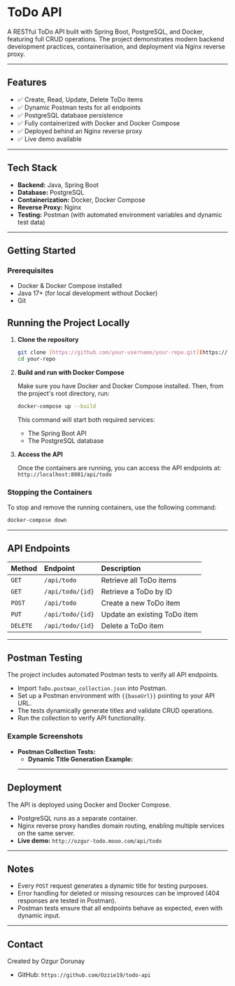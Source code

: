 # ToDo API

A RESTful ToDo API built with Spring Boot, PostgreSQL, and Docker, featuring full CRUD operations. The project demonstrates modern backend development practices, containerisation, and deployment via Nginx reverse proxy.

---

## Features

- ✅ Create, Read, Update, Delete ToDo items
- ✅ Dynamic Postman tests for all endpoints
- ✅ PostgreSQL database persistence
- ✅ Fully containerized with Docker and Docker Compose
- ✅ Deployed behind an Nginx reverse proxy
- ✅ Live demo available 

---

## Tech Stack

-   **Backend:** Java, Spring Boot
-   **Database:** PostgreSQL
-   **Containerization:** Docker, Docker Compose
-   **Reverse Proxy:** Nginx
-   **Testing:** Postman (with automated environment variables and dynamic test data)

---

## Getting Started

### Prerequisites

-   Docker & Docker Compose installed
-   Java 17+ (for local development without Docker)
-   Git

## Running the Project Locally

1.  **Clone the repository**
    ```bash
    git clone [https://github.com/your-username/your-repo.git](https://github.com/your-username/your-repo.git)
    cd your-repo
    ```

2.  **Build and run with Docker Compose**

    Make sure you have Docker and Docker Compose installed. Then, from the project's root directory, run:
    ```bash
    docker-compose up --build
    ```
    This command will start both required services:
    -   The Spring Boot API
    -   The PostgreSQL database

3.  **Access the API**

    Once the containers are running, you can access the API endpoints at:
    `http://localhost:8081/api/todo`

### Stopping the Containers

To stop and remove the running containers, use the following command:
```bash
docker-compose down
```

---

## API Endpoints

| Method | Endpoint         | Description                  |
| :----- | :--------------- | :--------------------------- |
| `GET`  | `/api/todo`      | Retrieve all ToDo items      |
| `GET`  | `/api/todo/{id}` | Retrieve a ToDo by ID        |
| `POST` | `/api/todo`      | Create a new ToDo item       |
| `PUT`  | `/api/todo/{id}` | Update an existing ToDo item |
| `DELETE`|`/api/todo/{id}` | Delete a ToDo item           |

---

## Postman Testing

The project includes automated Postman tests to verify all API endpoints.

-   Import `ToDo.postman_collection.json` into Postman.
-   Set up a Postman environment with `{{baseUrl}}` pointing to your API URL.
-   The tests dynamically generate titles and validate CRUD operations.
-   Run the collection to verify API functionality.

### Example Screenshots

-   **Postman Collection Tests:**
    -   **Dynamic Title Generation Example:**
    ---

## Deployment

The API is deployed using Docker and Docker Compose.
-   PostgreSQL runs as a separate container.
-   Nginx reverse proxy handles domain routing, enabling multiple services on the same server.
-   **Live demo:** `http://ozgur-todo.mooo.com/api/todo`

---

## Notes

-   Every `POST` request generates a dynamic title for testing purposes.
-   Error handling for deleted or missing resources can be improved (404 responses are tested in Postman).
-   Postman tests ensure that all endpoints behave as expected, even with dynamic input.

---

## Contact

Created by Ozgur Dorunay
-   GitHub: `https://github.com/Ozzie19/todo-api`
